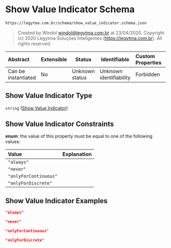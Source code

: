 # Show Value Indicator Schema

```txt
https://legytma.com.br/schema/show_value_indicator.schema.json
```




> Created by Windol [windol@legytma.com.br](mailto:windol@legytma.com.br) at 23/04/2020.
> Copyright (c) 2020 Legytma Soluções Inteligentes (<https://legytma.com.br>). All rights reserved.
>

| Abstract            | Extensible | Status         | Identifiable            | Custom Properties | Additional Properties | Access Restrictions | Defined In                                                                                            |
| :------------------ | ---------- | -------------- | ----------------------- | :---------------- | --------------------- | ------------------- | ----------------------------------------------------------------------------------------------------- |
| Can be instantiated | No         | Unknown status | Unknown identifiability | Forbidden         | Allowed               | none                | [show_value_indicator.schema.json](../schema/show_value_indicator.schema.json) |

## Show Value Indicator Type

`string` ([Show Value Indicator](show_value_indicator.md))

## Show Value Indicator Constraints

**enum**: the value of this property must be equal to one of the following values:

| Value                 | Explanation |
| :-------------------- | ----------- |
| `"always"`            |             |
| `"never"`             |             |
| `"onlyForContinuous"` |             |
| `"onlyForDiscrete"`   |             |

## Show Value Indicator Examples

```json
"always"
```

```json
"never"
```

```json
"onlyForContinuous"
```

```json
"onlyForDiscrete"
```
